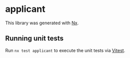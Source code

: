 # applicant

This library was generated with [Nx](https://nx.dev).

## Running unit tests

Run `nx test applicant` to execute the unit tests via [Vitest](https://vitest.dev/).
